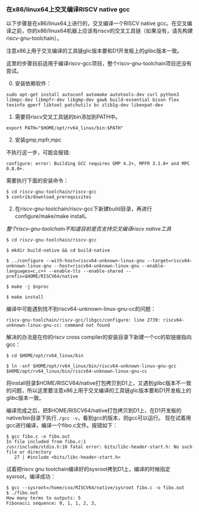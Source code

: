 ### 在x86/linux64上交叉编译RISCV native gcc

以下步骤是在x86/linux64上进行的，交叉编译一个RISCV native gcc。在交叉编译之前，你的x86/linux64机器上应该有riscv的交叉工具链（如果没有，请先构建riscv-gnu-toolchain）。

注意x86上用于交叉编译的工具链glic版本要和D1开发板上的glibc版本一致。

这里的步骤目前适用于编译riscv-gcc项目，整个riscv-gnu-toolchain项目还没有尝试。

0. 安装依赖软件：

```shell
sudo apt-get install autoconf automake autotools-dev curl python3 libmpc-dev libmpfr-dev libgmp-dev gawk build-essential bison flex texinfo gperf libtool patchutils bc zlib1g-dev libexpat-dev
```

1. 需要将riscv交叉工具链的bin添加到PATH中。

```shell
export PATH="$HOME/opt/rv64_linux/bin:$PATH"
```

2. 安装gmp,mpfr,mpc

不执行这一步，可能会报错:
```shell
configure: error: Building GCC requires GMP 4.2+, MPFR 3.1.0+ and MPC 0.8.0+.
```
需要执行下面的安装命令：
```shell
$ cd riscv-gnu-toolchain/riscv-gcc
$ contrib/download_prerequisites
```

2. 在riscv-gnu-toolchain/riscv-gcc下新建build目录，再进行configure/make/make install。

*整个riscv-gnu-toolchain不知道目前是否支持交叉编译riscv native工具*

```shell
$ cd riscv-gnu-toolchain/riscv-gcc

$ mkdir build-native && cd build-native

$ ../configure --with-host=riscv64-unknown-linux-gnu --target=riscv64-unknown-linux-gnu --host=riscv64-unknown-linux-gnu --enable-languages=c,c++ --enable-tls --enable-shared --prefix=$HOME/RISCV64/native

$ make -j $nproc

$ make install
```

编译中可能遇到找不到riscv64-unknown-linux-gnu-cc的问题：
```shell
riscv-gnu-toolchain/riscv-gcc/libgcc/configure: line 2739: riscv64-unknown-linux-gnu-cc: command not found
```
解决的办法是在你的riscv cross compiler的安装目录下新建一个cc的软链接指向gcc：
```shell
$ cd $HOME/opt/rv64_linux/bin

$ ln -snf $HOME/opt/rv64_linux/bin/riscv64-unknown-linux-gnu-gcc $HOME/opt/rv64_linux/bin/riscv64-unknown-linux-gnu-cc
```

将install目录$HOME/RISCV64/native打包拷贝到D1上，又遇到glibc版本不一致的问题，所以这里要注意x86上用于交叉编译的工具链glic版本要和D1开发板上的glibc版本一致。

编译完成之后，把$HOME/RISCV64/native打包拷贝到D1上，在D1开发板的native/bin目录下执行`./gcc -v`，看到gcc的版本，则gcc可以运行。
现在试着用gcc进行编译，编译一个fibo.c文件。报错如下：

```shell
$ gcc fibo.c -o fibo.out
In file included from fibo.c:1
/usr/include/stdio.h:10 fatal error: bits/libc-header-start.h: No such file or directory
   27 | #include <bits/libc-header-start.h>
```

试着把riscv gnu toolchain编译好的sysroot拷到D1上，编译的时候指定sysroot，编译成功：

```shell
$ gcc --sysroot=/home/cxo/RISCV64/native/sysroot fibo.c -o fibo.out
$ ./fibo.out
How many terms to outputs: 5
Fibonacci sequence: 0, 1, 1, 2, 3,
```
